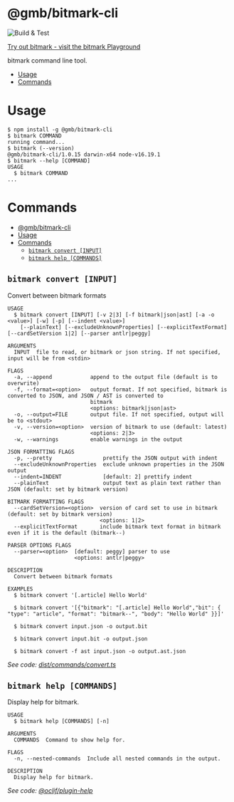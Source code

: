 @gmb/bitmark-cli
=================

![Build & Test](https://github.com/getMoreBrain/bitmark-cli/actions/workflows/build-test.yml/badge.svg?branch=main)

[Try out bitmark - visit the bitmark Playground](https://getmorebrain.github.io/bitmark-playground/)

bitmark command line tool.

<!-- toc -->
* [Usage](#usage)
* [Commands](#commands)
<!-- tocstop -->
# Usage
<!-- usage -->
```sh-session
$ npm install -g @gmb/bitmark-cli
$ bitmark COMMAND
running command...
$ bitmark (--version)
@gmb/bitmark-cli/1.0.15 darwin-x64 node-v16.19.1
$ bitmark --help [COMMAND]
USAGE
  $ bitmark COMMAND
...
```
<!-- usagestop -->
# Commands
<!-- commands -->
- [@gmb/bitmark-cli](#gmbbitmark-cli)
- [Usage](#usage)
- [Commands](#commands)
  - [`bitmark convert [INPUT]`](#bitmark-convert-input)
  - [`bitmark help [COMMANDS]`](#bitmark-help-commands)

## `bitmark convert [INPUT]`

Convert between bitmark formats

```
USAGE
  $ bitmark convert [INPUT] [-v 2|3] [-f bitmark|json|ast] [-a -o <value>] [-w] [-p] [--indent <value>]
    [--plainText] [--excludeUnknownProperties] [--explicitTextFormat] [--cardSetVersion 1|2] [--parser antlr|peggy]

ARGUMENTS
  INPUT  file to read, or bitmark or json string. If not specified, input will be from <stdin>

FLAGS
  -a, --append            append to the output file (default is to overwrite)
  -f, --format=<option>   output format. If not specified, bitmark is converted to JSON, and JSON / AST is converted to
                          bitmark
                          <options: bitmark|json|ast>
  -o, --output=FILE       output file. If not specified, output will be to <stdout>
  -v, --version=<option>  version of bitmark to use (default: latest)
                          <options: 2|3>
  -w, --warnings          enable warnings in the output

JSON FORMATTING FLAGS
  -p, --pretty                prettify the JSON output with indent
  --excludeUnknownProperties  exclude unknown properties in the JSON output
  --indent=INDENT             [default: 2] prettify indent
  --plainText                 output text as plain text rather than JSON (default: set by bitmark version)

BITMARK FORMATTING FLAGS
  --cardSetVersion=<option>  version of card set to use in bitmark (default: set by bitmark version)
                             <options: 1|2>
  --explicitTextFormat       include bitmark text format in bitmark even if it is the default (bitmark--)

PARSER OPTIONS FLAGS
  --parser=<option>  [default: peggy] parser to use
                     <options: antlr|peggy>

DESCRIPTION
  Convert between bitmark formats

EXAMPLES
  $ bitmark convert '[.article] Hello World'

  $ bitmark convert '[{"bitmark": "[.article] Hello World","bit": { "type": "article", "format": "bitmark--", "body": "Hello World" }}]'

  $ bitmark convert input.json -o output.bit

  $ bitmark convert input.bit -o output.json

  $ bitmark convert -f ast input.json -o output.ast.json
```

_See code: [dist/commands/convert.ts](https://github.com/getMoreBrain/bitmark-cli/blob/v1.0.12/dist/commands/convert.ts)_

## `bitmark help [COMMANDS]`

Display help for bitmark.

```
USAGE
  $ bitmark help [COMMANDS] [-n]

ARGUMENTS
  COMMANDS  Command to show help for.

FLAGS
  -n, --nested-commands  Include all nested commands in the output.

DESCRIPTION
  Display help for bitmark.
```

_See code: [@oclif/plugin-help](https://github.com/oclif/plugin-help/blob/v5.2.10/src/commands/help.ts)_
<!-- commandsstop -->
